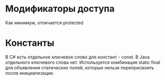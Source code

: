 

# Модификаторы доступа

Как минимум, отличается protected



# Константы

В C# есть отдельное ключевое слово для констант - const. В Java отдельного ключевого слова нет. Используется комбинация static final для объявления статических полей, которые нельзя переприсвоить после инициализации.